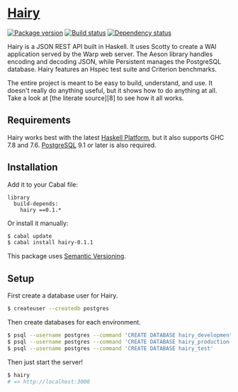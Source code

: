 # [Hairy][1]

[![Package version][2]][3]
[![Build status][4]][5]
[![Dependency status][6]][7]

Hairy is a JSON REST API built in Haskell. It uses Scotty to create a WAI
application served by the Warp web server. The Aeson library handles encoding
and decoding JSON, while Persistent manages the PostgreSQL database. Hairy
features an Hspec test suite and Criterion benchmarks.

The entire project is meant to be easy to build, understand, and use. It doesn't
really do anything useful, but it shows how to do anything at all. Take a look
at [the literate source][8] to see how it all works.

## Requirements

Hairy works best with the latest [Haskell Platform][9], but it also supports GHC
7.8 and 7.6. [PostgreSQL][10] 9.1 or later is also required.

## Installation

Add it to your Cabal file:

```
library
  build-depends:
    hairy ==0.1.*
```

Or install it manually:

``` sh
$ cabal update
$ cabal install hairy-0.1.1
```

This package uses [Semantic Versioning][11].

## Setup

First create a database user for Hairy.

``` sh
$ createuser --createdb postgres
```

Then create databases for each environment.

``` sh
$ psql --username postgres --command 'CREATE DATABASE hairy_development'
$ psql --username postgres --command 'CREATE DATABASE hairy_production'
$ psql --username postgres --command 'CREATE DATABASE hairy_test'
```

Then just start the server!

``` sh
$ hairy
# => http://localhost:3000
```

[1]: https://github.com/tfausak/hairy
[2]: https://img.shields.io/hackage/v/hairy.svg?style=flat
[3]: https://hackage.haskell.org/package/hairy
[4]: https://img.shields.io/travis/tfausak/hairy/master.svg?style=flat
[5]: https://travis-ci.org/tfausak/hairy
[6]: https://img.shields.io/hackage-deps/v/hairy.svg?style=flat
[7]: http://packdeps.haskellers.com/feed?needle=hairy
[9]: ./library/Hairy.lhs
[9]: https://www.haskell.org/platform/
[10]: http://www.postgresql.org
[11]: http://semver.org/spec/v2.0.0.html
